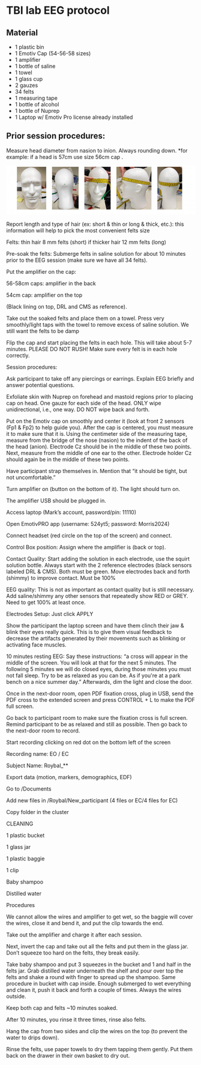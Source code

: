 # TBI lab EEG protocol 

## Material 
- 1 plastic bin 
- 1 Emotiv Cap (54-56-58 sizes) 
- 1 amplifier  
- 1 bottle of saline  
- 1 towel 
- 1 glass cup 
- 2 gauzes 
- 34 felts  
- 1 measuring tape 
- 1 bottle of alcohol 
- 1 bottle of Nuprep 
- 1 Laptop w/ Emotiv Pro license already installed 

## Prior session procedures: 

Measure head diameter from nasion to inion. Always rounding down. *for example: if a head is 57cm use size 56cm cap .  

![measure](img/Picture1.png)

Report length and type of hair (ex: short & thin or long & thick, etc.): this information will help to pick the most convenient felts size   

Felts: thin hair 8 mm felts (short) if thicker hair 12 mm felts (long) 

Pre-soak the felts: Submerge felts in saline solution for about 10 minutes prior to the EEG session (make sure we have all 34 felts). 

Put the amplifier on the cap: 

56-58cm caps: amplifier in the back 

54cm cap: amplifier on the top 

 

(Black lining on top, DRL and CMS as reference). 

Take out the soaked felts and place them on a towel. Press very smoothly/light taps with the towel to remove excess of saline solution. We still want the felts to be damp 

Flip the cap and start placing the felts in each hole. This will take about 5-7 minutes. PLEASE DO NOT RUSH! Make sure every felt is in each hole correctly. 

 

Session procedures:  

Ask participant to take off any piercings or earrings. Explain EEG briefly and answer potential questions. 

Exfoliate skin with Nuprep on forehead and mastoid regions prior to placing cap on head. One gauze for each side of the head. ONLY wipe unidirectional, i.e., one way. DO NOT wipe back and forth. 

Put on the Emotiv cap on smoothly and center it (look at front 2 sensors (Fp1 & Fp2) to help guide you). After the cap is centered, you must measure it to make sure that it is. Using the centimeter side of the measuring tape, measure from the bridge of the nose (nasion) to the indent of the back of the head (anion). Electrode Cz should be in the middle of these two points. Next, measure from the middle of one ear to the other. Electrode holder Cz should again be in the middle of these two points. 

Have participant strap themselves in. Mention that “it should be tight, but not uncomfortable.” 

Turn amplifier on (button on the bottom of it). The light should turn on.   

 

 
The amplifier USB should be plugged in. 

 

Access laptop (Mark’s account, password/pin: 11110) 

Open EmotivPRO app (username: 524yt5; password: Morris2024) 

   

Connect headset (red circle on the top of the screen) and connect.  

Control Box position: Assign where the amplifier is (back or top).  

Contact Quality: Start adding the solution in each electrode, use the squirt solution bottle. Always start with the 2 reference electrodes (black sensors labeled DRL & CMS). Both must be green. Move electrodes back and forth (shimmy) to improve contact. Must be 100% 

EEG quality: This is not as important as contact quality but is still necessary. Add saline/shimmy any other sensors that repeatedly show RED or GREY. Need to get 100% at least once. 

 

Electrodes Setup: Just click APPLY 

Show the participant the laptop screen and have them clinch their jaw & blink their eyes really quick. This is to give them visual feedback to decrease the artifacts generated by their movements such as blinking or activating face muscles.  

10 minutes resting EEG: Say these instructions: “a cross will appear in the middle of the screen. You will look at that for the next 5 minutes. The following 5 minutes we will do closed eyes, during those minutes you must not fall sleep. Try to be as relaxed as you can be. As if you're at a park bench on a nice summer day.” Afterwards, dim the light and close the door. 

Once in the next-door room, open PDF fixation cross, plug in USB, send the PDF cross to the extended screen and press CONTROL + L to make the PDF full screen. 

Go back to participant room to make sure the fixation cross is full screen. Remind participant to be as relaxed and still as possible. Then go back to the next-door room to record. 

Start recording clicking on red dot on the bottom left of the screen 

Recording name: EO / EC 

Subject Name: Roybal_** 

 

Export data (motion, markers, demographics, EDF) 

 

Go to /Documents 

Add new files in /Roybal/New_participant (4 files or EC/4 files for EC) 

Copy folder in the cluster 

CLEANING 

1 plastic bucket 

1 glass jar 

1 plastic baggie 

1 clip 

Baby shampoo 

Distilled water 

Procedures 

We cannot allow the wires and amplifier to get wet, so the baggie will cover the wires, close it and bend it, and put the clip towards the end. 

 

Take out the amplifier and charge it after each session.  

Next, invert the cap and take out all the felts and put them in the glass jar. Don’t squeeze too hard on the felts, they break easily.  

Take baby shampoo and put 3 squeezes in the bucket and 1 and half in the felts jar. Grab distilled water underneath the shelf and pour over top the felts and shake a round with finger to spread up the shampoo. Same procedure in bucket with cap inside. Enough submerged to wet everything and clean it, push it back and forth a couple of times. Always the wires outside.  

Keep both cap and felts ~10 minutes soaked.  

 

After 10 minutes, you rinse it three times, rinse also felts.  

Hang the cap from two sides and clip the wires on the top (to prevent the water to drips down).  

 

Rinse the felts, use paper towels to dry them tapping them gently.  Put them back on the drawer in their own basket to dry out.  